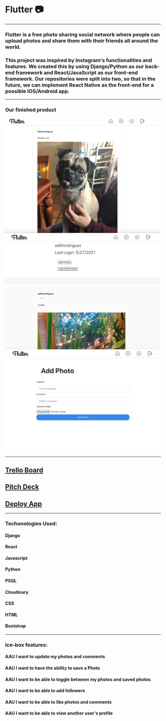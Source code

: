 # Flutter :camera:

-----------------------------------------------------------------------------------

### Flutter is a free photo sharing social network where people can upload photos and share them with their friends all around the world. 

### This project was inspired by Instagram's functionalities and features. We created this by using Django/Python as our back-end framework and React/JavaScript as our front-end framework. Our repositories were split into two, so that in the future, we can implement React Native as the front-end for a possible IOS/Android app.

-----------------------------------------------------------------------------------

### Our finished product

![App Preview1](https://github.com/Flutter-Django-App/Flutter-React/blob/main/Screen%20Shot%202021-05-28%20at%202.18.06%20AM.png)
![App Preview2](https://github.com/Flutter-Django-App/Flutter-React/blob/main/Screen%20Shot%202021-05-28%20at%202.18.59%20AM.png)
![App Preview3](https://github.com/Flutter-Django-App/Flutter-React/blob/main/Screen%20Shot%202021-05-28%20at%202.21.06%20AM.png)

-----------------------------------------------------------------------------------

## [Trello Board](https://trello.com/invite/b/9cidTfNZ/6979ceb496caf5f4ce661b6256e05d97/project-4)
## [Pitch Deck](https://docs.google.com/presentation/d/1B0Wg_JtIPLs462zRFYBsmoROfCJXjXetdqSwvHHeTDw/edit?usp=sharing)
## [Deploy App](https://flutter-social-network.herokuapp.com/)

-----------------------------------------------------------------------------------

### Techonologies Used:
#### Django
#### React
#### Javascript
#### Python
#### PSQL
#### Cloudinary
#### CSS
#### HTML
#### Bootstrap

-----------------------------------------------------------------------------------

### Ice-box features:
#### AAU I want to update my photos and comments
#### AAU I want to have the ability to save a Photo
#### AAU I want to be able to toggle between my photos and saved photos
#### AAU I want to be able to add followers
#### AAU I want to be able to like photos and comments
#### AAU I want to be able to view another user's profile
